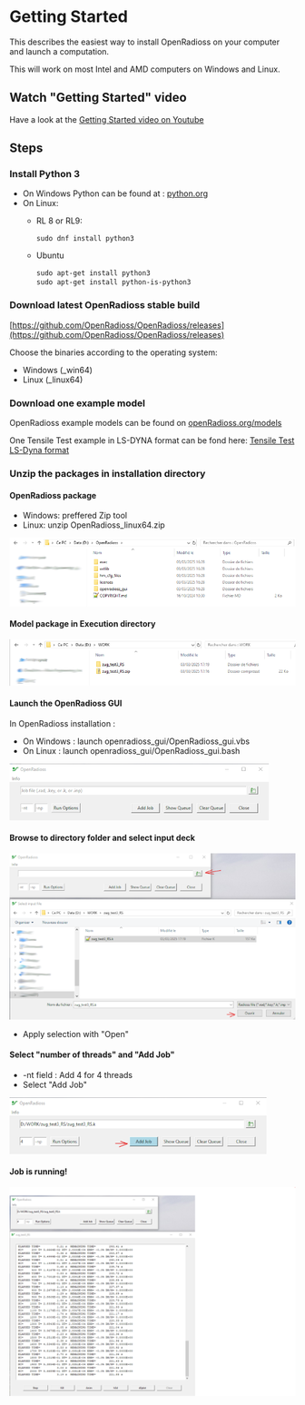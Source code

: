 # Getting Started

This describes the easiest way to install OpenRadioss on your computer and launch a computation.

This will work on most Intel and AMD computers on Windows and Linux.

## Watch "Getting Started" video

Have a look at the [Getting Started video on Youtube](https://www.youtube.com/watch?v=_i-3GPSGxm4&t=11s)

## Steps

### Install Python 3

* On Windows Python can be found at : [python.org](https://www.python.org/)
* On Linux:
  * RL 8 or RL9:

        sudo dnf install python3

  * Ubuntu

        sudo apt-get install python3
        sudo apt-get install python-is-python3

### Download latest OpenRadioss stable build

[https://github.com/OpenRadioss/OpenRadioss/releases](https://github.com/OpenRadioss/OpenRadioss/releases)

Choose the binaries according to the operating system:

* Windows (_win64)
* Linux (_linux64)

### Download one example model

OpenRadioss example models can be found on [openRadioss.org/models](https://openradioss.org/models/)

One Tensile Test example in LS-DYNA format can be fond here: [Tensile Test LS-Dyna format](https://openradioss.atlassian.net/wiki/download/attachments/21364914/zug_test3_RS.zip?api=v2)

### Unzip the packages in installation directory

#### OpenRadioss package

* Windows: preffered Zip tool
* Linux: unzip OpenRadioss_linux64.zip

![image](./openradioss_installation.png)

#### Model package in Execution directory

![image](./work_directory_model.png)

#### Launch the OpenRadioss GUI

In OpenRadioss installation :

* On Windows : launch openradioss_gui/OpenRadioss_gui.vbs
* On Linux : launch openradioss_gui/OpenRadioss_gui.bash

![image](./or_gui.png)

#### Browse to directory folder and select input deck

![image](./gui_browse.png)

* Apply selection with "Open"

#### Select "number of threads" and "Add Job"

* -nt field : Add 4 for 4 threads
* Select "Add Job"

![image](./gui_add.png)

#### Job is running!

![image](./gui_run.png)
